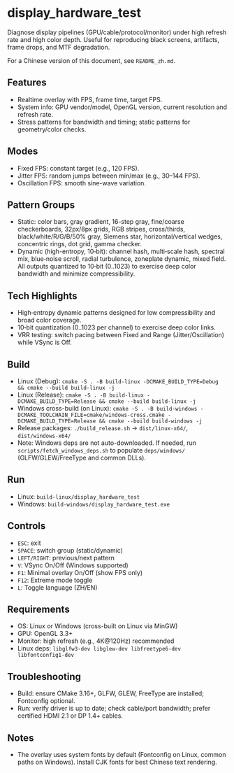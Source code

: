 # display_hardware_test

Diagnose display pipelines (GPU/cable/protocol/monitor) under high refresh rate and high color depth. Useful for reproducing black screens, artifacts, frame drops, and MTF degradation.

For a Chinese version of this document, see `README_zh.md`.

## Features
- Realtime overlay with FPS, frame time, target FPS.
- System info: GPU vendor/model, OpenGL version, current resolution and refresh rate.
- Stress patterns for bandwidth and timing; static patterns for geometry/color checks.

## Modes
- Fixed FPS: constant target (e.g., 120 FPS).
- Jitter FPS: random jumps between min/max (e.g., 30–144 FPS).
- Oscillation FPS: smooth sine-wave variation.

## Pattern Groups
- Static: color bars, gray gradient, 16-step gray, fine/coarse checkerboards, 32px/8px grids, RGB stripes, cross/thirds, black/white/R/G/B/50% gray, Siemens star, horizontal/vertical wedges, concentric rings, dot grid, gamma checker.
- Dynamic (high-entropy, 10‑bit): channel hash, multi‑scale hash, spectral mix, blue‑noise scroll, radial turbulence, zoneplate dynamic, mixed field. All outputs quantized to 10‑bit (0..1023) to exercise deep color bandwidth and minimize compressibility.

## Tech Highlights
- High‑entropy dynamic patterns designed for low compressibility and broad color coverage.
- 10‑bit quantization (0..1023 per channel) to exercise deep color links.
- VRR testing: switch pacing between Fixed and Range (Jitter/Oscillation) while VSync is Off.

## Build
- Linux (Debug): `cmake -S . -B build-linux -DCMAKE_BUILD_TYPE=Debug && cmake --build build-linux -j`
- Linux (Release): `cmake -S . -B build-linux -DCMAKE_BUILD_TYPE=Release && cmake --build build-linux -j`
- Windows cross-build (on Linux): `cmake -S . -B build-windows -DCMAKE_TOOLCHAIN_FILE=cmake/windows-cross.cmake -DCMAKE_BUILD_TYPE=Release && cmake --build build-windows -j`
- Release packages: `./build_release.sh` → `dist/linux-x64/`, `dist/windows-x64/`
- Note: Windows deps are not auto-downloaded. If needed, run `scripts/fetch_windows_deps.sh` to populate `deps/windows/` (GLFW/GLEW/FreeType and common DLLs).

## Run
- Linux: `build-linux/display_hardware_test`
- Windows: `build-windows/display_hardware_test.exe`

## Controls
- `ESC`: exit
- `SPACE`: switch group (static/dynamic)
- `LEFT/RIGHT`: previous/next pattern
- `V`: VSync On/Off (Windows supported)
- `F1`: Minimal overlay On/Off (show FPS only)
- `F12`: Extreme mode toggle
- `L`: Toggle language (ZH/EN)

## Requirements
- OS: Linux or Windows (cross-built on Linux via MinGW)
- GPU: OpenGL 3.3+
- Monitor: high refresh (e.g., 4K@120Hz) recommended
- Linux deps: `libglfw3-dev libglew-dev libfreetype6-dev libfontconfig1-dev`

## Troubleshooting
- Build: ensure CMake 3.16+, GLFW, GLEW, FreeType are installed; Fontconfig optional.
- Run: verify driver is up to date; check cable/port bandwidth; prefer certified HDMI 2.1 or DP 1.4+ cables.

## Notes
- The overlay uses system fonts by default (Fontconfig on Linux, common paths on Windows). Install CJK fonts for best Chinese text rendering.
